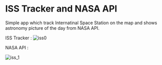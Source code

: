 # ISS Tracker and NASA API

Simple app which track Internatinal Space Station on the map and shows astronomy picture of the day from NASA API.

ISS Tracker :
![iss0](https://user-images.githubusercontent.com/25902724/231467084-3a4fb2e1-2fcb-4fcf-a964-c7b0bdcc8112.png)

NASA API : 

![iss_1](https://user-images.githubusercontent.com/25902724/231467199-94098bdb-be99-4676-b386-3eba5c250c6c.png)

